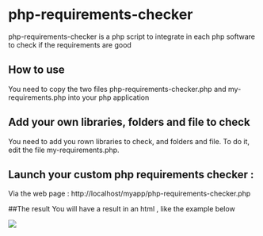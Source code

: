 # php-requirements-checker
php-requirements-checker is a php script to integrate in each php software to check if the requirements are good

## How to use
You need to copy the two files php-requirements-checker.php and my-requirements.php into your php application

## Add your own libraries, folders and file to check
You need to add you rown libraries to check, and folders and file. To do it, edit the file my-requirements.php.


## Launch your custom php requirements checker :
Via the web page : http://localhost/myapp/php-requirements-checker.php

##The result
You will have a result in an html , like the example below 

![](https://cloud.githubusercontent.com/assets/7512899/18478975/8560e356-79d3-11e6-891c-cb3da42fed14.png)
